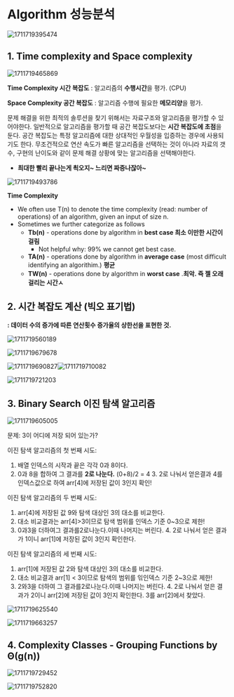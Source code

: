 # Algorithm 성능분석

![1711719395474](image/Algorithm성능/1711719395474.png)

## 1. Time complexity and Space complexity

![1711719465869](image/Algorithm성능/1711719465869.png)

**Time Complexity 시간 복잡도** : 알고리즘의 **수행시간**을 평가. (CPU)

**Space Complexity 공간 복잡도** : 알고리즘 수행에 필요한 **메모리양**을 평가.

문제 해결을 위한 최적의 솔루션을 찾기 위해서는 자료구조와 알고리즘을 평가할 수 있어야한다. 일반적으로 알고리즘을 평가할 때 공간 복잡도보다는 **시간 복잡도에 초점**을 둔다. 공간 복잡도는 특정 알고리즘에 대한 상대적인 우월성을 입증하는 경우에 사용되기도 한다. 무조건적으로 연산 속도가 빠른 알고리즘을 선택하는 것이 아니라 자료의 갯수, 구현의 난이도와 같이 문제 해결 상황에 맞는 알고리즘을 선택해야한다.

- **최대한 빨리 끝나는게 쵝오지~ 느리면 짜증나잖아~**

![1711719493786](image/Algorithm성능/1711719493786.png)

**Time Complexity**

- We often use T(n) to denote the time complexity (read: number of operations) of an algorithm, given an input of size n.
- Sometimes we further categorize as follows
  - **Tb(n)** - operations done by algorithm in **best case 최소 이만한 시간이 걸림**
    - Not helpful why: 99% we cannot get best case.
  - **TA(n)** - operations done by algorithm in **average case** (most difficult identifying an algorithim.) **평균**
  - **TW(n)** - operations done by algorithm in **worst case** .**최악. 즉 젤 오래 걸리는 시간ㅅ**

## 2. 시간 복잡도 계산 (빅오 표기법)

**: 데이터 수의 증가에 따른 연산횟수 증가율의 상한선을 표현한 것.**

![1711719560189](image/Algorithm성능/1711719560189.png)

![1711719679678](image/Algorithm성능/1711719679678.png)

![1711719690827](image/Algorithm성능/1711719690827.png)![1711719710082](image/Algorithm성능/1711719710082.png)

![1711719721203](image/Algorithm성능/1711719721203.png)

## 3. Binary Search 이진 탐색 알고리즘

![1711719605005](image/Algorithm성능/1711719605005.png)

문제: 3이 어디에 저장 되어 있는가?

이진 탐색 알고리즘의 첫 번째 시도:

1. 배열 인덱스의 시작과 끝은 각각 0과 8이다.
2. 0과 8을 합하여 그 결과를 **2로 나눈다.** (0+8)/2 = 4 3. 2로 나눠서 얻은결과 4를 인덱스값으로 하여 arr[4]에 저장된 값이 3인지 확인!

이진 탐색 알고리즘의 두 번째 시도:

1. arr[4]에 저장된 값 9와 탐색 대상인 3의 대소를 비교한다.
2. 대소 비교결과는 arr[4]>3이므로 탐색 범위를 인덱스 기준 0~3으로 제한!
3. 0과3을 더하여그 결과를2로나눈다.이때 나머지는 버린다. 4. 2로 나눠서 얻은 결과가 1이니 arr[1]에 저장된 값이 3인지 확인한다.

이진 탐색 알고리즘의 세 번째 시도:

1. arr[1]에 저장된 값 2와 탐색 대상인 3의 대소를 비교한다.
2. 대소 비교결과 arr[1] < 3이므로 탐색의 범위를 읶인덱스 기준 2~3으로 제한!
3. 2와3을 더하여 그 결과를2로나눈다.이때 나머지는 버린다. 4. 2로 나눠서 얻은 결과가 2이니 arr[2]에 저장된 값이 3인지 확인한다. 3를 arr[2]에서 찾았다.

![1711719625540](image/Algorithm성능/1711719625540.png)

![1711719663257](image/Algorithm성능/1711719663257.png)

## 4. Complexity Classes - Grouping Functions by Θ(g(n))

![1711719729452](https://file+.vscode-resource.vscode-cdn.net/Users/joanne/Desktop/%E1%84%92%E1%85%A2%E1%86%A8%E1%84%89%E1%85%B5%E1%86%B7%20Algorithm%20Notes/Data%2BAlgo/Algorithm_Practice/image/Algorithm%EC%84%B1%EB%8A%A5/1711719729452.png)

![1711719752820](image/Algorithm성능/1711719752820.png)
